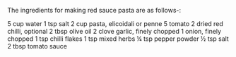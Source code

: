 The ingredients for making red sauce pasta are as follows-:

5 cup water
1 tsp salt
2 cup pasta, elicoidali or penne
5 tomato
2 dried red chilli, optional
2 tbsp olive oil
2 clove garlic, finely chopped
1 onion, finely chopped
1 tsp chilli flakes
1 tsp mixed herbs
¼ tsp pepper powder
½ tsp salt
2 tbsp tomato sauce
